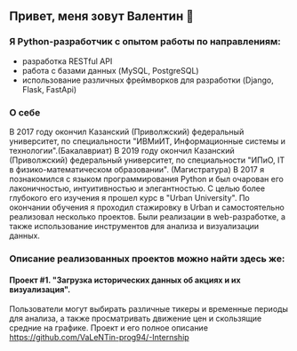 ## Привет, меня зовут Валентин 👋

### Я Python-разработчик с опытом работы по направлениям:
- разработка RESTful API
- работа с базами данных (MySQL, PostgreSQL)
- использование различных фреймворков для разработки (Django, Flask, FastApi)

### О себе
В 2017 году окончил Казанский (Приволжский) федеральный университет, по специальности "ИВМиИТ, Информационные системы и технологии".(Бакалавриат) 
В 2019 году окончил Казанский (Приволжский) федеральный университет, по специальности "ИПиО, IT в физико-математическом образовании". (Магистратура)
В 2017 я познакомился с языком программирования Python и был очарован его лаконичностью, интуитивностью и элегантностью. С целью более глубокого его изучения я прошел курс в "Urban University".
По окончании обучения я проходил стажировку в Urban и самостоятельно реализовал несколько проектов. Были реализации в web-разработке, а также использование инструментов для анализа и визуализации данных.

### Описание реализованных проектов можно найти здесь же:
#### Проект #1. "Загрузка исторических данных об акциях и их визуализация".
Пользователи могут выбирать различные тикеры и временные периоды для анализа, а также просматривать движение цен и скользящие средние на графике. Проект и его полное описание 
https://github.com/VaLeNTin-prog94/-Internship
